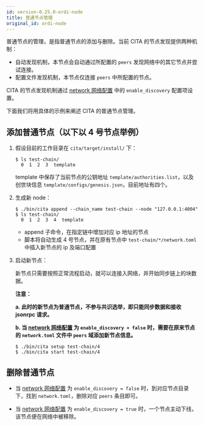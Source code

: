 ```yaml
---
id: version-0.25.0-ordi-node
title: 普通节点管理
original_id: ordi-node
---
```


普通节点的管理，是指普通节点的添加与删除。当前 CITA 的节点发现提供两种机制：

* 自动发现机制，本节点会自动通过所配置的 `peers` 发现网络中的其它节点并尝试连接。
* 配置文件发现机制，本节点仅连接 `peers` 中所配置的节点。

CITA 的节点发现机制通过 [network 网络配置] 中的 `enable_discovery` 配置项设置。

下面我们将用具体的示例来阐述 CITA 的普通节点管理。

## 添加普通节点（以下以 4 号节点举例）

1. 假设目前的工作目录在 `cita/target/install/` 下：

   ```shell
   $ ls test-chain/
     0  1  2  3  template
   ```

   template 中保存了当前节点的公钥地址 `template/authorities.list`，以及创世块信息 `template/configs/genesis.json`，目前地址有四个。

2. 生成新 node：

   ```shell
   $ ./bin/cita append --chain_name test-chain --node "127.0.0.1:4004"
   $ ls test-chain/
     0  1  2  3  4  template
   ```

   - append 子命令，在指定链中增加对应 ip 地址的节点
   - 脚本将自动生成 4 号节点，并在原有节点中 `test-chain/*/network.toml` 中插入新节点的 ip 及端口配置

3. 启动新节点：

   新节点只需要按照正常流程启动，就可以连接入网络，并开始同步链上的块数据。

   **注意：**

   **a. 此时的新节点为普通节点，不参与共识选举，即只能同步数据和接收 jsonrpc 请求。**

   **b. 当 [network 网络配置] 为 `enable_discovery = false` 时，需要在原来节点的 `network.toml` 文件中 `peers` 域添加新节点信息。**

   ```shell
   $ ./bin/cita setup test-chain/4
   $ ./bin/cita start test-chain/4
   ```

## 删除普通节点

* 当 [network 网络配置] 为 `enable_discovery = false` 时，到对应节点目录下，找到 `network.toml`，删除对应 `peers` 条目即可。

* 当 [network 网络配置] 为 `enable_discovery = true` 时，一个节点主动下线，该节点便在网络中被移除。

[network 网络配置]: ../configuration-guide/service-config#network
